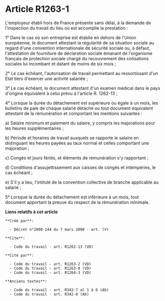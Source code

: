 # Article R1263-1

L'employeur établi hors de France présente sans délai, à la demande de l'inspection du travail du lieu où est accomplie la
prestation : 

1° Dans le cas où son entreprise est établie en dehors de l'Union européenne, le document attestant la régularité de sa
situation sociale au regard d'une convention internationale de sécurité sociale ou, à défaut, l'attestation de fourniture de
déclaration sociale émanant de l'organisme français de protection sociale chargé du recouvrement des cotisations sociales lui
incombant et datant de moins de six mois ; 

2° Le cas échéant, l'autorisation de travail permettant au ressortissant d'un Etat tiers d'exercer une activité salariée ; 

3° Le cas échéant, le document attestant d'un examen médical dans le pays d'origine équivalent à celui prévu à l'article R.
1262-13 ; 

4° Lorsque la durée du détachement est supérieure ou égale à un mois, les bulletins de paie de chaque salarié détaché ou tout
document équivalent attestant de la rémunération et comportant les mentions suivantes : 

a) Salaire minimum et paiement du salaire, y compris les majorations pour les heures supplémentaires ; 

b) Période et horaires de travail auxquels se rapporte le salaire en distinguant les heures payées au taux normal et celles
comportant une majoration ; 

c) Congés et jours fériés, et éléments de rémunération s'y rapportant ; 

d) Conditions d'assujettissement aux caisses de congés et intempéries, le cas échéant ; 

e) S'il y a lieu, l'intitulé de la convention collective de branche applicable au salarié ; 

5° Lorsque la durée du détachement est inférieure à un mois, tout document apportant la preuve du respect de la rémunération
minimale.

**Liens relatifs à cet article**

	**Créé par**:

	  - Décret n°2008-244 du 7 mars 2008 - art. (V)

	**Cite**:

	  - Code du travail - art. R1262-13 (VD)

	**Cité par**:

	  - Code du travail - art. R1263-2 (VD)
	  - Code du travail - art. R1263-8 (VD)
	  - Code du travail - art. R1264-3 (VD)

	**Anciens textes**:

	  - Code du travail - art. R342-7 al 1 à 6 (Ab)
	  - Code du travail - art. R342-8 (Ab)
